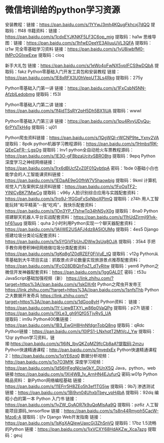 # 微信培训给的python学习资源
安装教程：链接：https://pan.baidu.com/s/1YYwJ3mh4KQugFkhcxj7dQQ 
提取码：ff48
书籍资料：链接：https://pan.baidu.com/s/1cdxEYJKNKF5LF3C6op_mig 
提取码：ha1w 
思维导图：链接：https://pan.baidu.com/s/1hfwEOeeYE3AliuuUVL3QFA 
提取码：iz1w 
完全零基础学习资料
链接：https://pan.baidu.com/s/1yU8iwbfM0-IMPcOGIxwExw 
提取码：cioq

新手大礼包
链接：https://pan.baidu.com/s/1eWo4oFwNX5vpIFCS9wDQbA 
提取码：fakz
Python零基础入门开发工具包和安装教程
链接：https://pan.baidu.com/s/1E8xRFX3U0hVepUT3Ls4Rkg 
提取码：275y

Python零基础入门第一讲
链接：https://pan.baidu.com/s/1FxCsbN5NN-AfzblLedobmg 
提取码：f53l

Python零基础入门第二讲
链接：https://pan.baidu.com/s/1f4idTSsRY2pH5Dh5BX1IUA 
提取码：wwwl 

Python零基础入门第三讲
链接：https://pan.baidu.com/s/1pu4RvyUDyQu-6rPYsTkH4g 
提取码：uj01

Python爬虫资料链接：https://pan.baidu.com/s/1QgWQl-rWCNP9te_Yxny2VA 提取码：8pdk
python机器学习教程源码：https://pan.baidu.com/s/1HmbsfRK-QEeCeFR--LgsOg 提取码：lnv1
python全自动抢火车票教程源码：https://pan.baidu.com/s/1E3O-gFBbzaUcjtvSBROBtg 提取码：9epq
Python深度学习之神经网络链接：https://pan.baidu.com/s/1rx6dBUcfZvZ0F01QybtIpA 密码：1bde
0基础小白也能学会的人工智能课资料链接：https://pan.baidu.com/s/1EDaAE9eG0fhW7V5haowbig 提取码：9kml
计算机视觉入门及案例实战资料链接：https://pan.baidu.com/s/1FoOqTF2-YlNICyBK71MwCg 提取码：v96y
人脸识别综合应用与实践配套资料：https://pan.baidu.com/s/1rp9J-1fGGqFxSxNboXPImQ 提取码：z74h
用人工智能玩转“和平精英”--我“吃鸡”，我快乐配套资料：https://pan.baidu.com/s/1On3YP_f7shwTq34hNSyX0g 提取码：8na0
Python搭建聊天机器人平台实战配套资料：https://pan.baidu.com/s/11hUdZjrmjI91vk-hF61uug 提取码：quha
2小时利用Python实现一个聊天器配套资料：https://pan.baidu.com/s/1AIiWE2USAFJ4dz8A5IOUMg 提取码：4es5
Django搭建垃圾分类论坛配套资料：https://pan.baidu.com/s/1s5YGiVFbUnJDWw3sUq8OJA 提取码：35k4
手把手教你用卷积神经网络做垃圾分类配套资料：https://pan.baidu.com/s/1gKq8g1Z0dRZEF0FiVuE_tQ 提取码：v12g
Python从零基础到大牛项目实战：抓取景点评论数量实现旅游景点推荐配套资料：https://pan.baidu.com/s/1FcO28DBQIrFqZ1_dTyRitw 提取码：yem6
Python之微信开发神器配套资料：https://pan.baidu.com/s/1ggGALDT 密码：t53u
JavaScript基础加强视频（新）
https://link.zhihu.com/?target=https%3A//pan.baidu.com/s/1skDXr6t
Python之爬虫开发帝王
https://link.zhihu.com/?target=https%3A//pan.baidu.com/s/1snfsThb
Python之大数据开发奇兵
https://link.zhihu.com/?target=https%3A//pan.baidu.com/s/1dGoo8yH
Python资料：
链接：https://pan.baidu.com/s/1Y-LjewBTXYj_w86p0VaQPg 
提取码：p27t
链接：https://pan.baidu.com/s/1XLe3_gh91QfG5TjvRyS_UA   
提取码：im9u
Python400集链接：https://pan.baidu.com/s/1B3_EwGH8HnNfdgnTobQ8ng 提取码：qRdc 
Python链接：https://pan.baidu.com/s/10lPS1-LNxhqtT2MtVcJ_Yw 
提取码：12qr
python学习资料，链接:https://pan.baidu.com/s/1l6iN_IbyQKZqMZ9fcCb8aA?提取码:2mzu
Python快速精通课程：http://pan.baidu.com/s/1nvedxEx
Python快速精通课程2：http://pan.baidu.com/s/1qYE6zq0
数据分析视频：http://pan.baidu.com/s/1o7O3MfK
深度学习视频：https://pan.baidu.com/s/1d56HFegNlciw0kY_DUnX5Q
Java，python，web链接:https://pan.baidu.com/s/1XI4WB_1v_ArnHN4EJufurQ  密码:w01p
Python精品资料：
新Python网络编程基础
链接：https://pan.baidu.com/s/11EFrr5H8ZEo5h3ef1TG5jw 
提取码：9b7j
渗透测试
链接：https://pan.baidu.com/s/1Bi9vn04UhxbTbey_vpH4bA 
提取码：92dq 
编程小白的第一本 Python 入门书
链接：https://pan.baidu.com/s/1yZW_GvAOR7k9uQqMIsAa9Q 
提取码：pz6z
人工智能项目源码_tensorflow
链接：https://pan.baidu.com/s/1s8n44Rmyph5CacW-Mzo6-A 
提取码：lj1v
Django Web开发指南
链接：https://pan.baidu.com/s/1sKgXAQIewUaxcGj3ZhSnVQ 
提取码：17bz
1.5流畅的Python
链接：https://pan.baidu.com/s/1jxVCXY68HdAKZw_Xca7azg 
提取码：geuj










